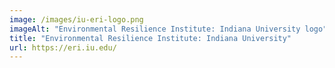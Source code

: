 ```yaml
---
image: /images/iu-eri-logo.png
imageAlt: "Environmental Resilience Institute: Indiana University logo"
title: "Environmental Resilience Institute: Indiana University"
url: https://eri.iu.edu/
---
```

